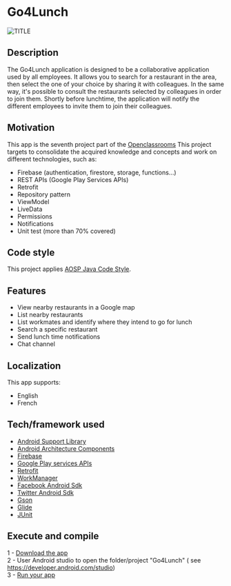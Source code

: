 # Go4Lunch
![TITLE](https://user-images.githubusercontent.com/21226834/235497597-ca1057ac-9d76-439a-a364-e421a0d9ecb0.png)

## Description
The Go4Lunch application is designed to be a collaborative application used by all employees. It allows you to search for a restaurant in the area, then select the one of your choice by sharing it with colleagues. In the same way, it's possible to consult the restaurants selected by colleagues in order to join them. Shortly before lunchtime, the application will notify the different employees to invite them to join their colleagues.

## Motivation
This app is the seventh project part of the [Openclassrooms](https://openclassrooms.com/)
This project targets to consolidate the acquired knowledge and concepts and work on different technologies, such as:
- Firebase (authentication, firestore, storage, functions...)
- REST APIs (Google Play Services APIs)
- Retrofit
- Repository pattern
- ViewModel
- LiveData
- Permissions
- Notifications
- Unit test (more than 70% covered) 

## Code style
This project applies [AOSP Java Code Style](https://source.android.com/setup/contribute/code-style#follow-field-naming-conventions).

## Features
- View nearby restaurants in a Google map
- List nearby restaurants
- List workmates and identify where they intend to go for lunch
- Search a specific restaurant
- Send lunch time notifications
- Chat channel

## Localization
This app supports:
- English
- French

## Tech/framework used
- [Android Support Library](https://developer.android.com/topic/libraries/support-library)
- [Android Architecture Components](https://developer.android.com/topic/libraries/architecture)
- [Firebase](https://firebase.google.com/)
- [Google Play services APIs](https://developers.google.com/android/guides/overview)
- [Retrofit](https://square.github.io/retrofit/)
- [WorkManager](https://developer.android.com/reference/androidx/work/WorkManager)
- [Facebook Android Sdk](https://developers.facebook.com/docs/android/)
- [Twitter Android Sdk](https://developer.twitter.com/en/portal/projects-and-apps)
- [Gson](https://github.com/google/gson)
- [Glide](https://github.com/bumptech/glide)
- [JUnit](https://junit.org/junit5/)

## Execute and compile
1 - [Download the app](https://minhaskamal.github.io/DownGit/#/home?url=https://downgit.github.io/#/home?url=https://github.com/MattAzerty/Go4Lunch)<br>
2 - User Android studio to open the folder/project "Go4Lunch" ( see https://developer.android.com/studio)<br>
3 - [Run your app](https://developer.android.com/training/basics/firstapp/running-app)
